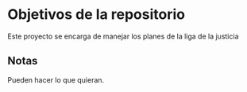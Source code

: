# Objetivos de la repositorio

Este proyecto se encarga de manejar los planes de la liga de la justicia

## Notas
Pueden hacer lo que quieran.
